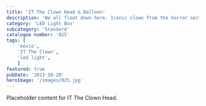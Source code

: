 ```yaml
---
title: 'IT The Clown Head & Balloon'
description: 'We all float down here. Iconic clown from the horror series IT the Clown. This large LED light box with a balloon is a great gift for horror fans. Balloon can be plain red or make the unit stand out more with the litho window option. Perfect for halloween.'
category: 'LED Light Box'
subcategory: 'Standard'
catalogue number: '025'
tags: [
    'movie', 
    'IT The Clown',
    'led light', 
    ]
featured: true
pubDate: '2023-10-20'
heroImage: '/images/025.jpg'
---
```


Placeholder content for IT The Clown Head.